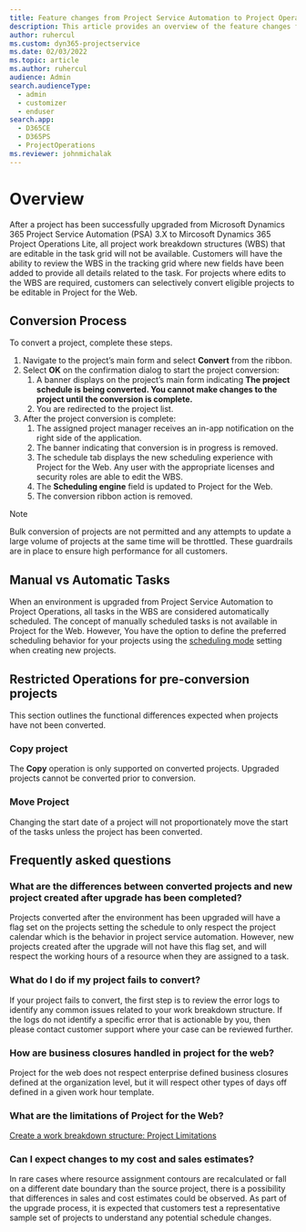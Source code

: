 ```yaml
---
title: Feature changes from Project Service Automation to Project Operations
description: This article provides an overview of the feature changes from Microsoft Dynamics 365 Project Service Automation to Microsoft Dynamics 365 Project Operations.
author: ruhercul
ms.custom: dyn365-projectservice
ms.date: 02/03/2022
ms.topic: article
ms.author: ruhercul
audience: Admin
search.audienceType: 
  - admin
  - customizer
  - enduser
search.app: 
  - D365CE
  - D365PS
  - ProjectOperations
ms.reviewer: johnmichalak
---
```


# Overview
After a project has been successfully upgraded from Microsoft Dynamics 365 Project Service Automation (PSA) 3.X to Mircosoft Dynamics 365 Project Operations Lite, all project work breakdown structures (WBS) that are editable in the task grid will not be available. Customers will have the ability to review the WBS in the tracking grid where new fields have been added to provide all details related to the task. For projects where edits to the WBS are required, customers can selectively convert eligible projects to be editable in Project for the Web.

## Conversion Process

To convert a project, complete these steps.

1.  Navigate to the project’s main form and select **Convert** from the ribbon.
1.  Select **OK** on the confirmation dialog to start the project conversion:
    1.  A banner displays on the project’s main form indicating **The project schedule is being converted. You cannot make changes to the project until the conversion is complete.**
    1.  You are redirected to the project list.
1.  After the project conversion is complete:
    1.  The assigned project manager receives an in-app notification on the right side of the application.
    1.  The banner indicating that conversion is in progress is removed.
    1.  The schedule tab displays the new scheduling experience with Project for the Web. Any user with the appropriate licenses and security roles are able to edit the WBS.
    1.  The **Scheduling engine** field is updated to Project for the Web.
    1.  The conversion ribbon action is removed.

> [!Note]
> Bulk conversion of projects are not permitted and any attempts to update a large volume of projects at the same time will be throttled. These guardrails are in place to ensure high performance for all customers.

## Manual vs Automatic Tasks

When an environment is upgraded from Project Service Automation to Project Operations, all tasks in the WBS are considered automatically scheduled. The concept of manually scheduled tasks is not available in Project for the Web. However, You have the option to define the preferred scheduling behavior for your projects using the [scheduling mode](/project-management/scheduling-modes.md) setting when creating new projects.

## Restricted Operations for pre-conversion projects

This section outlines the functional differences expected when projects have not been converted.

### Copy project

The **Copy** operation is only supported on converted projects. Upgraded projects cannot be converted prior to conversion.

### Move Project

Changing the start date of a project will not proportionately move the start of the tasks unless the project has been converted.

## Frequently asked questions

### What are the differences between converted projects and new project created after upgrade has been completed?

Projects converted after the environment has been upgraded will have a flag set on the projects setting the schedule to only respect the project calendar which is the behavior in project service automation. However, new projects created after the upgrade will not have this flag set, and will respect the working hours of a resource when they are assigned to a task.

### What do I do if my project fails to convert?

If your project fails to convert, the first step is to review the error logs to identify any common issues related to your work breakdown structure. If the logs do not identify a specific error that is actionable by you, then please contact customer support where your case can be reviewed further.

### How are business closures handled in project for the web?

Project for the web does not respect enterprise defined business closures defined at the organization level, but it will respect other types of days off defined in a given work hour template.

### What are the limitations of Project for the Web?

[Create a work breakdown structure: Project Limitations](/project-management/create-wbs#project-limitations.md)

### Can I expect changes to my cost and sales estimates?

In rare cases where resource assignment contours are recalculated or fall on a different date boundary than the source project, there is a possibility that differences in sales and cost estimates could be observed. As part of the upgrade process, it is expected that customers test a representative sample set of projects to understand any potential schedule changes.
